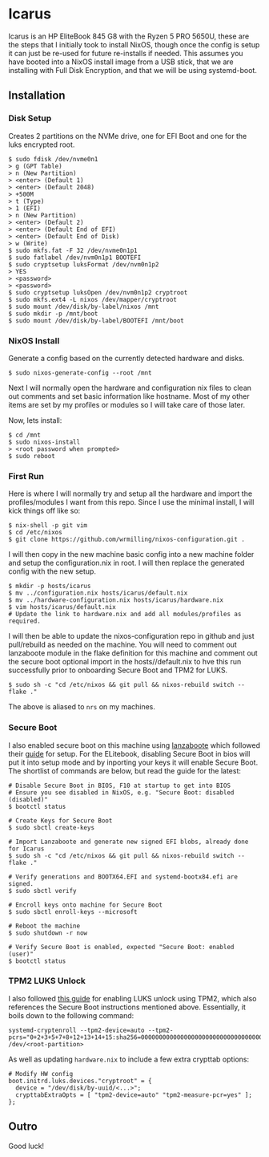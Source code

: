 # Icarus

Icarus is an HP EliteBook 845 G8 with the Ryzen 5 PRO 5650U, these are the steps that I initially took to install NixOS, though once the config is setup it can just be re-used for future re-installs if needed. This assumes you have booted into a NixOS install image from a USB stick, that we are installing with Full Disk Encryption, and that we will be using systemd-boot.

## Installation

### Disk Setup

Creates 2 partitions on the NVMe drive, one for EFI Boot and one for the luks encrypted root.

```
$ sudo fdisk /dev/nvme0n1
> g (GPT Table)
> n (New Partition)
> <enter> (Default 1)
> <enter> (Default 2048)
> +500M
> t (Type)
> 1 (EFI)
> n (New Partition)
> <enter> (Default 2)
> <enter> (Default End of EFI)
> <enter> (Default End of Disk)
> w (Write)
$ sudo mkfs.fat -F 32 /dev/nvme0n1p1
$ sudo fatlabel /dev/nvm0n1p1 BOOTEFI
$ sudo cryptsetup luksFormat /dev/nvm0n1p2
> YES
> <password>
> <password>
$ sudo cryptsetup luksOpen /dev/nvm0n1p2 cryptroot
$ sudo mkfs.ext4 -L nixos /dev/mapper/cryptroot
$ sudo mount /dev/disk/by-label/nixos /mnt
$ sudo mkdir -p /mnt/boot
$ sudo mount /dev/disk/by-label/BOOTEFI /mnt/boot
```

### NixOS Install

Generate a config based on the currently detected hardware and disks.

```
$ sudo nixos-generate-config --root /mnt
```

Next I will normally open the hardware and configuration nix files to clean out comments and set basic information like hostname. Most of my other items are set by my profiles or modules so I will take care of those later.

Now, lets install:

```
$ cd /mnt
$ sudo nixos-install
> <root password when prompted>
$ sudo reboot
```

### First Run

Here is where I will normally try and setup all the hardware and import the profiles/modules I want from this repo. Since I use the minimal install, I will kick things off like so:

```
$ nix-shell -p git vim
$ cd /etc/nixos
$ git clone https://github.com/wrmilling/nixos-configuration.git .
```

I will then copy in the new machine basic config into a new machine folder and setup the configuration.nix in root. I will then replace the generated config with the new setup.

```
$ mkdir -p hosts/icarus
$ mv ../configuration.nix hosts/icarus/default.nix
$ mv ../hardware-configuration.nix hosts/icarus/hardware.nix
$ vim hosts/icarus/default.nix
# Update the link to hardware.nix and add all modules/profiles as required.
```

I will then be able to update the nixos-configuration repo in github and just pull/rebuild as needed on the machine. You will need to comment out lanzaboote module in the flake definition for this machine and comment out the secure boot optional import in the hosts/<machine>/default.nix to hve this run successfully prior to onboarding Secure Boot and TPM2 for LUKS.

```
$ sudo sh -c "cd /etc/nixos && git pull && nixos-rebuild switch --flake ."
```

The above is aliased to `nrs` on my machines.

### Secure Boot

I also enabled secure boot on this machine using [lanzaboote](https://github.com/nix-community/lanzaboote) which followed their [guide](https://github.com/nix-community/lanzaboote/blob/d32b80889700ec1479d19d08ebfdb9880a4e76d7/docs/QUICK_START.md) for setup. For the ELitebook, disabling Secure Boot in bios will put it into setup mode and by inporting your keys it will enable Secure Boot. The shortlist of commands are below, but read the guide for the latest:

```
# Disable Secure Boot in BIOS, F10 at startup to get into BIOS
# Ensure you see disabled in NixOS, e.g. "Secure Boot: disabled (disabled)"
$ bootctl status

# Create Keys for Secure Boot
$ sudo sbctl create-keys

# Import Lanzaboote and generate new signed EFI blobs, already done for Icarus
$ sudo sh -c "cd /etc/nixos && git pull && nixos-rebuild switch --flake ."

# Verify generations and BOOTX64.EFI and systemd-bootx84.efi are signed.
$ sudo sbctl verify

# Encroll keys onto machine for Secure Boot
$ sudo sbctl enroll-keys --microsoft

# Reboot the machine
$ sudo shutdown -r now

# Verify Secure Boot is enabled, expected "Secure Boot: enabled (user)"
$ bootctl status

```

### TPM2 LUKS Unlock

I also followed [this guide](https://discourse.nixos.org/t/a-modern-and-secure-desktop-setup/41154) for enabling LUKS unlock using TPM2, which also references the Secure Boot instructions mentioned above. Essentially, it boils down to the following command:

```
systemd-cryptenroll --tpm2-device=auto --tpm2-pcrs="0+2+3+5+7+8+12+13+14+15:sha256=0000000000000000000000000000000000000000000000000000000000000000" /dev/<root-partition>
```

As well as updating `hardware.nix` to include a few extra crypttab options:

```
# Modify HW config
boot.initrd.luks.devices."cryptroot" = {
  device = "/dev/disk/by-uuid/<...>";
  crypttabExtraOpts = [ "tpm2-device=auto" "tpm2-measure-pcr=yes" ];
};
```

## Outro

Good luck!